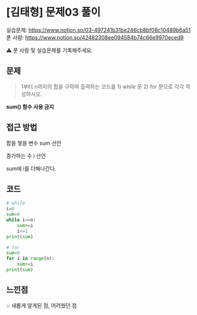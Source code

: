 # [김태형] 문제03 풀이

실습문제: https://www.notion.so/03-497241b31be246cb8bf08c10489b6a51
푼 사람: https://www.notion.so/42482308ee094584b74c66e9970eced9

<aside>
⚠️ 푼 사람 및 실습문제를 기록해주세요.

</aside>

## 문제

> 1부터 n까지의 합을 구하여 출력하는 코드를 1) while 문 2) for 문으로 각각 작성하시오.

**sum() 함수 사용 금지**
> 

## 접근 방법

합을 쌓을 변수 sum 선언

증가하는 수 i 선언

sum에 i를 더해나간다.

## 코드

```python
# while
i=0
sum=0
while i<=n:
	sum+=i
	i+=1
print(sum)

# for
sum=0
for i in range(n):
	sum+=i
print(sum)
```

## 느낀점

<aside>
💡 새롭게 알게된 점, 어려웠던 점

</aside>